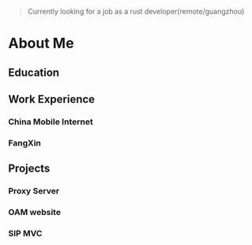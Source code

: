 >Currently looking for a job as a rust developer(remote/guangzhou)

# About Me

## Education

## Work Experience

### China Mobile Internet

### FangXin

## Projects

### Proxy Server

### OAM website

### SIP MVC
